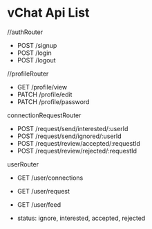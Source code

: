 # vChat Api List


//authRouter
- POST /signup
- POST /login
- POST /logout

//profileRouter
- GET /profile/view
- PATCH /profile/edit
- PATCH /profile/password

connectionRequestRouter
- POST /request/send/interested/:userId
- POST /request/send/ignored/:userId
- POST /request/review/accepted/:requestId
- POST /request/review/rejected/:requestId

userRouter
- GET /user/connections
- GET /user/request
- GET /user/feed


- status: ignore, interested, accepted, rejected